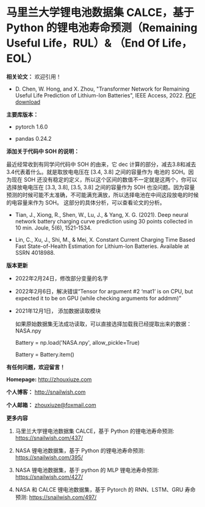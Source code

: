 # 马里兰大学锂电池数据集 CALCE，基于 Python 的锂电池寿命预测（Remaining Useful Life，RUL）& （End Of Life，EOL）

**相关论文：** 欢迎引用！

- D. Chen, W. Hong, and X. Zhou, "Transformer Network for Remaining Useful Life Prediction of Lithium-Ion Batteries", IEEE Access, 2022. [PDF download](https://github.com/XiuzeZhou/xiuzezhou.github.io/tree/main/pub/Transformer.pdf)

**主要库版本：** 

- pytorch 1.6.0

- pandas 0.24.2

**添加关于代码中 SOH 的说明：**

最近经常收到有同学问代码中 SOH 的由来，它 dec 计算的部分，减去3.8和减去3.4代表着什么。就是取放电电压在 [3.4, 3.8] 之间的容量作为 电池的 SOH。因为现在 SOH 还没有稳定的定义，所以这个区间的数值不一定就是这两个，你可以选择放电电压在 [3.3, 3.8], [3.5, 3.8] 之间的容量作为 SOH 也没问题。因为容量预测的时候可能不太准确，不可能满充满放，所以选择电池在中间这段放电的时候的电容量来作为 SOH。
这部分的具体分析，可以查看论文的分析。

- Tian, J., Xiong, R., Shen, W., Lu, J., & Yang, X. G. (2021). Deep neural network battery charging curve prediction using 30 points collected in 10 min. Joule, 5(6), 1521-1534.

- Lin, C., Xu, J., Shi, M., & Mei, X. Constant Current Charging Time Based Fast State-of-Health Estimation for Lithium-Ion Batteries. Available at SSRN 4018988.

**版本更新** 

- 2022年2月24日，修改部分变量的名字

- 2022年2月6日，解决错误“Tensor for argument #2 ‘mat1’ is on CPU, but expected it to be on GPU (while checking arguments for addmm)”

- 2021年12月1日， 添加数据读取模块

    如果原始数据集无法成功读取，可以直接选择加载我已经提取出来的数据：NASA.npy

    Battery = np.load('NASA.npy', allow_pickle=True)

    Battery = Battery.item()

 **有任何问题，欢迎留言！**

**Homepage:** http://zhouxiuze.com

**个人博客：** http://snailwish.com

**个人邮箱：** zhouxiuze@foxmail.com

**更多内容**

1. 马里兰大学锂电池数据集 CALCE，基于 Python 的锂电池寿命预测: https://snailwish.com/437/

2. NASA 锂电池数据集，基于 Python 的锂电池寿命预测: https://snailwish.com/395/

3. NASA 锂电池数据集，基于 python 的 MLP 锂电池寿命预测: https://snailwish.com/427/

4. NASA 和 CALCE 锂电池数据集，基于 Pytorch 的 RNN、LSTM、GRU 寿命预测: https://snailwish.com/497/

